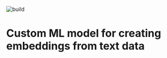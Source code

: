 ![build](https://github.com/Ibrahim-Haroon/VectorML/actions/workflows/ci-pipeline.yml/badge.svg)
# Custom ML model for creating embeddings from text data